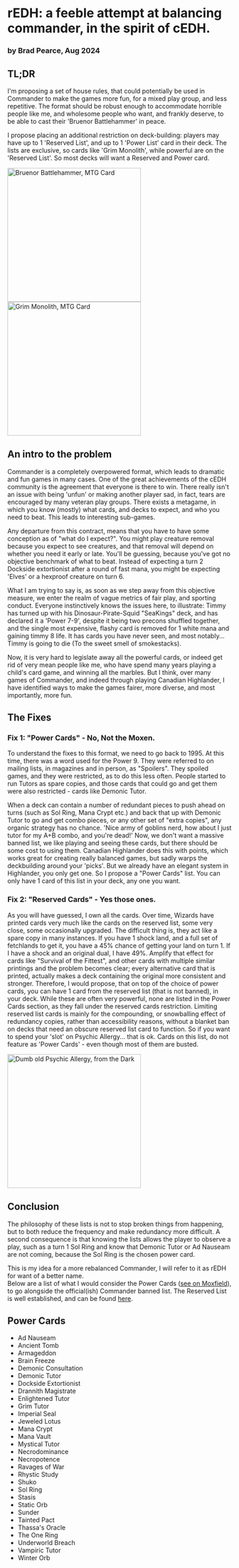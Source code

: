 # rEDH: a feeble attempt at balancing commander, in the spirit of cEDH.
### by Brad Pearce, Aug 2024

## TL;DR

I'm proposing a set of house rules, that could potentially be used in Commander to make the games more fun, for a mixed 
play group, and less repetitive.  The format should be robust enough to accommodate horrible people like me, and wholesome 
people who want, and frankly deserve, to be able to cast their 'Bruenor Battlehammer' in peace.

I propose placing an additional restriction on deck-building: players may have up to 1 'Reserved List', and up to 1 'Power List'
card in their deck.  The lists are exclusive, so cards like 'Grim Monolith', while powerful are on the 'Reserved List'.
So most decks will want a Reserved and Power card.

<img src="https://cards.scryfall.io/large/front/c/6/c620e7d7-60f8-452b-9563-5624791ae893.jpg" alt="Bruenor Battlehammer, MTG Card" width="300"/>
<img src="https://cards.scryfall.io/large/front/9/d/9ddc9fe1-17c8-4e1d-aeb8-c4214e881280.jpg?1562863767" alt="Grim Monolith, MTG Card" width="300"/>

## An intro to the problem

Commander is a completely overpowered format, which leads to dramatic and fun games in many cases.
One of the great achievements of the cEDH community is the agreement that everyone is there to win.  There really
isn't an issue with being 'unfun' or making another player sad, in fact, tears are encouraged by many veteran play groups.
There exists a metagame, in which you know (mostly) what cards, and decks to expect, and who you need to beat.  This leads
to interesting sub-games.  

Any departure from this contract, means that you have to have some conception as of "what do I expect?".  You might play 
creature removal because you expect to see creatures, and that removal will depend on whether you need it early or late.
You'll be guessing, because you've got no objective benchmark of what to beat.  Instead of expecting a turn 2 Dockside
extortionist after a round of fast mana, you might be expecting 'Elves' or a hexproof creature on turn 6.

What I am trying to say is, as soon as we step away from this objective measure, 
we enter the realm of vague metrics of fair play, and sporting conduct.  Everyone instinctively knows the issues here, 
to illustrate: Timmy has turned up with his 
Dinosaur-Pirate-Squid "SeaKings" deck, and has declared it a 'Power 7-9', despite it being two precons shuffled together, 
and the single most expensive, flashy card is removed for 1 white mana and gaining timmy 8 life. It has cards you 
have never seen, and most notably... Timmy is going to die (To the sweet smell of smokestacks).

Now, it is very hard to legislate away all the powerful cards, or indeed get rid of very mean people like me, who
have spend many years playing a child's card game, and winning all the marbles.  But I think, over many games of Commander, and indeed
through playing Canadian Highlander, I have identified ways to make the games fairer, more diverse, and most importantly, 
more fun.

## The Fixes

### Fix 1: "Power Cards" - No, Not the Moxen.
To understand the fixes to this format, we need to go back to 1995.  At this time, there was a word used for the Power 9.  They were
referred to on mailing lists, in magazines and in person, as "Spoilers".  They spoiled games, and they were restricted,
as to do this less often.  People started to run Tutors as spare copies, and those cards that could go and get them were 
also restricted - cards like Demonic Tutor.

When a deck can contain a number of redundant pieces to push ahead on turns (such as Sol Ring, Mana Crypt etc.) and back 
that up with Demonic Tutor to go and get combo pieces, or any other set of "extra copies", any organic strategy has no chance.
'Nice army of goblins nerd, how about I just tutor for my A+B combo, and you're dead!'
Now, we don't want a massive banned list, we like playing and seeing these cards, but there should be some cost to using them. 
Canadian Highlander does this with points, which works great for creating really balanced games, but sadly warps the 
deckbuilding around your 'picks'.  But we already have an elegant system in Highlander, you only get one.  So I propose a
"Power Cards" list.  You can only have 1 card of this list in your deck, any one you want.

### Fix 2: "Reserved Cards" - Yes those ones.
As you will have guessed, I own all the cards.  Over time, Wizards have printed cards very much like the cards on the
reserved list, some very close, some occasionally upgraded.  The difficult thing is, they act like a spare copy in many instances.
If you have 1 shock land, and a full set of fetchlands to get it, you have a 45% chance of getting your land on turn 1.  If I 
have a shock and an original dual, I have 49%.  Amplify that effect for cards like "Survival of the Fittest", and other
cards with multiple similar printings and the problem becomes clear; every alternative card that is printed, actually makes
a deck containing the original more consistent and stronger.  Therefore, I would propose, that on top of the choice of 
power cards, you can have 1 card from the reserved list (that is not banned), in your deck.  While these are often very powerful,
none are listed in the Power Cards section, as they fall under the reserved cards restriction.  Limiting reserved list cards 
is mainly for the compounding, or snowballing effect of redundancy copies, rather than accessibility reasons, without a 
blanket ban on decks that need an obscure reserved list card to function.  So if you want to spend your 'slot' on Psychic Allergy... that is ok.
Cards on this list, do not feature as 'Power Cards' - even though most of them are busted.

<img src="https://cards.scryfall.io/large/front/f/e/fec3275e-4491-43a8-9f23-d7b48177c103.jpg" alt="Dumb old Psychic Allergy, from the Dark" width="300"/>

## Conclusion

The philosophy of these lists is not to stop broken things from happening, but to both reduce the frequency and make
redundancy more difficult.  A second consequence is that knowing the lists allows the player to observe a play, such
as a turn 1 Sol Ring and know that Demonic Tutor or Ad Nauseam are not coming, because the Sol Ring is the chosen power card.

This is my idea for a more rebalanced Commander, I will refer to it as rEDH for want of a better name.  
Below are a list of what I would consider the Power Cards ([see on Moxfield](https://www.moxfield.com/decks/ONntko_QmE6wrxt5VOljnQ)), to go alongside the official(ish) Commander banned list. 
The Reserved List is well established, and can be found [here](https://scryfall.com/search?q=is%3Areserved).

## Power Cards

* Ad Nauseam
* Ancient Tomb
* Armageddon
* Brain Freeze
* Demonic Consultation
* Demonic Tutor
* Dockside Extortionist
* Drannith Magistrate
* Enlightened Tutor
* Grim Tutor
* Imperial Seal
* Jeweled Lotus
* Mana Crypt
* Mana Vault
* Mystical Tutor
* Necrodominance
* Necropotence
* Ravages of War
* Rhystic Study
* Shuko
* Sol Ring
* Stasis
* Static Orb
* Sunder
* Tainted Pact
* Thassa's Oracle
* The One Ring
* Underworld Breach
* Vampiric Tutor
* Winter Orb
